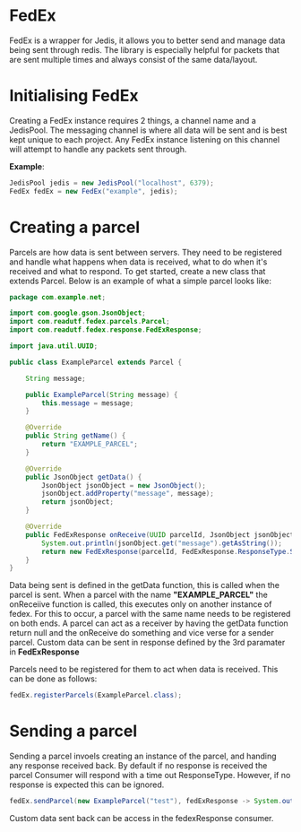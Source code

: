 # FedEx
FedEx is a wrapper for Jedis, it allows you to better send and manage data being sent through redis. The library is especially helpful for packets that are sent multiple times and always consist of the same data/layout.

# Initialising FedEx
Creating a FedEx instance requires 2 things, a channel name and a JedisPool. The messaging channel is where all data will be sent and is best kept unique to each project. Any FedEx instance listening on this channel will attempt to handle any packets sent through.

**Example**:
```java
JedisPool jedis = new JedisPool("localhost", 6379);
FedEx fedEx = new FedEx("example", jedis);
```

# Creating a parcel
Parcels are how data is sent between servers. They need to be registered and handle what happens when data is received, what to do when it's received and what to respond.
To get started, create a new class that extends Parcel. Below is an example of what a simple parcel looks like:

```java
package com.example.net;

import com.google.gson.JsonObject;
import com.readutf.fedex.parcels.Parcel;
import com.readutf.fedex.response.FedExResponse;

import java.util.UUID;

public class ExampleParcel extends Parcel {

    String message;

    public ExampleParcel(String message) {
        this.message = message;
    }

    @Override
    public String getName() {
        return "EXAMPLE_PARCEL";
    }

    @Override
    public JsonObject getData() {
        JsonObject jsonObject = new JsonObject();
        jsonObject.addProperty("message", message);
        return jsonObject;
    }

    @Override
    public FedExResponse onReceive(UUID parcelId, JsonObject jsonObject) {
        System.out.println(jsonObject.get("message").getAsString());
        return new FedExResponse(parcelId, FedExResponse.ResponseType.SUCCESS, new JsonObject());
    }
}
```

Data being sent is defined in the getData function, this is called when the parcel is sent. When a parcel with the name **"EXAMPLE_PARCEL"** the onReceiive function is called, this executes only on another instance of fedex. For this to occur, a parcel with the same name needs to be registered on both ends. A parcel can act as a receiver by having the getData function return null and the onReceive do something and vice verse for a sender parcel. Custom data can be sent in response defined by the 3rd paramater in **FedExResponse**

Parcels need to be registered for them to act when data is received. This can be done as follows:
```java
fedEx.registerParcels(ExampleParcel.class);
```

# Sending a parcel
Sending a parcel invoels creating an instance of the parcel, and handing any response received back. By default if no response is received the parcel Consumer will respond with a time out ResponseType. However, if no response is expected this can be ignored.

```java
fedEx.sendParcel(new ExampleParcel("test"), fedExResponse -> System.out.println("example parcel sent successfully"));
```
Custom data sent back can be access in the fedexResponse consumer.


